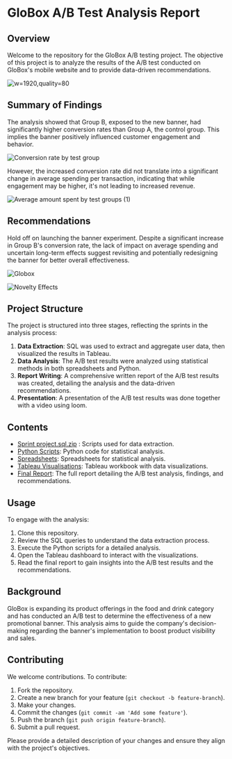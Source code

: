 
# GloBox A/B Test Analysis Report

## Overview

Welcome to the repository for the GloBox A/B testing project. The objective of this project is to analyze the results of the A/B test conducted on GloBox's mobile website and to provide data-driven recommendations.

![w=1920,quality=80](https://github.com/moseskolleh/masterschool_project/assets/33796303/882475ee-6575-4bd3-84aa-bd66cd8628b2)


## Summary of Findings

The analysis showed that Group B, exposed to the new banner, had significantly higher conversion rates than Group A, the control group. This implies the banner positively influenced customer engagement and behavior.

![Conversion rate by test group](https://github.com/moseskolleh/masterschool_project/assets/33796303/5e31d09f-39f9-40c2-bcef-ce4f836e4f51)

However, the increased conversion rate did not translate into a significant change in average spending per transaction, indicating that while engagement may be higher, it's not leading to increased revenue.

![Average amount spent by test groups (1)](https://github.com/moseskolleh/masterschool_project/assets/33796303/ad2b383b-bec4-4b09-81a8-b5d9e3aa426f)

## Recommendations

Hold off on launching the banner experiment. Despite a significant increase in Group B's conversion rate, the lack of impact on average spending and uncertain long-term effects suggest revisiting and potentially redesigning the banner for better overall effectiveness.

![Globox](https://github.com/moseskolleh/masterschool_project/assets/33796303/074d1a00-73ba-413d-9bcd-67d02575211e)

![Novelty Effects](https://github.com/moseskolleh/masterschool_project/assets/33796303/8ba2e940-0fc2-4fc2-8ae0-23f8d474b485)

## Project Structure

The project is structured into three stages, reflecting the sprints in the analysis process:

1. **Data Extraction**: SQL was used to extract and aggregate user data, then visualized the results in Tableau.
2. **Data Analysis**: The A/B test results were analyzed using statistical methods in both spreadsheets and Python.
3. **Report Writing**: A comprehensive written report of the A/B test results was created, detailing the analysis and the data-driven recommendations.
4. **Presentation**: A presentation of the A/B test results was done together with a video using loom.


## Contents

- [Sprint project.sql.zip](https://github.com/moseskolleh/masterschool_project/files/13339653/Sprint.project.sql.zip) : Scripts used for data extraction.
- [Python Scripts](./python/analysis.py): Python code for statistical analysis.
- [Spreadsheets](./python/analysis.py): Spreadsheets for statistical analysis.
- [Tableau Visualisations](https://public.tableau.com/views/Data_Sprint_MasterSchool_Project/CountryandRegionAnalysis?:language=en-GB&:display_count=n&:origin=viz_share_link): Tableau workbook with data visualizations.
- [Final Report](https://docs.google.com/document/d/1ubTPxZxTBaUjCQtpVRi_TB-ebw1unRR9MVspqz5Btyo/edit?usp=sharing): The full report detailing the A/B test analysis, findings, and recommendations.

## Usage

To engage with the analysis:

1. Clone this repository.
2. Review the SQL queries to understand the data extraction process.
3. Execute the Python scripts for a detailed analysis.
4. Open the Tableau dashboard to interact with the visualizations.
5. Read the final report to gain insights into the A/B test results and the recommendations.

## Background

GloBox is expanding its product offerings in the food and drink category and has conducted an A/B test to determine the effectiveness of a new promotional banner. This analysis aims to guide the company's decision-making regarding the banner's implementation to boost product visibility and sales.

## Contributing

We welcome contributions. To contribute:

1. Fork the repository.
2. Create a new branch for your feature (`git checkout -b feature-branch`).
3. Make your changes.
4. Commit the changes (`git commit -am 'Add some feature'`).
5. Push the branch (`git push origin feature-branch`).
6. Submit a pull request.

Please provide a detailed description of your changes and ensure they align with the project's objectives.
